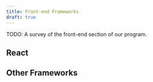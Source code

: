 ```yaml
---
title: Front-end Frameworks
draft: true
---
```


TODO: A survey of the front-end section of our program.

## React

## Other Frameworks

